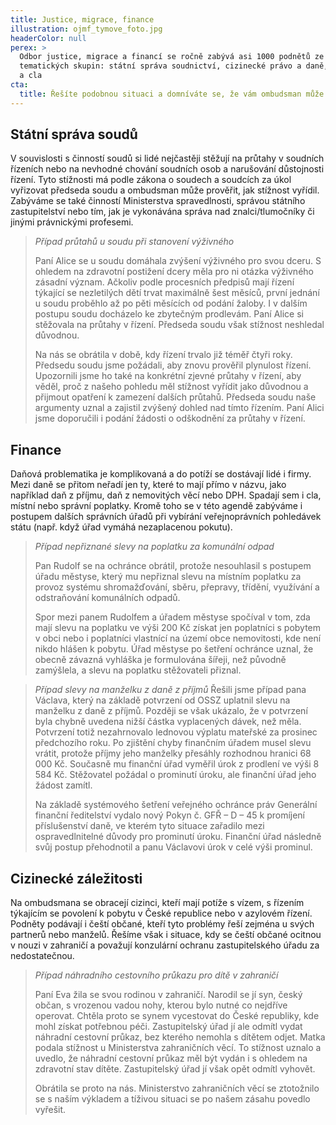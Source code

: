 ```yaml
---
title: Justice, migrace, finance
illustration: ojmf_tymove_foto.jpg
headerColor: null
perex: >
  Odbor justice, migrace a financí se ročně zabývá asi 1000 podnětů ze tří
  tematických skupin: státní správa soudnictví, cizinecké právo a daně, poplatky
  a cla
cta:
  title: Řešíte podobnou situaci a domníváte se, že vám ombudsman může pomoct?
---
```


## Státní správa soudů

V souvislosti s činností soudů si lidé nejčastěji stěžují na průtahy v soudních řízeních nebo na nevhodné chování soudních osob a narušování důstojnosti řízení. Tyto stížnosti má podle zákona o soudech a soudcích za úkol vyřizovat předseda soudu a ombudsman může prověřit, jak stížnost vyřídil. Zabýváme se také činností Ministerstva spravedlnosti, správou státního zastupitelství nebo tím, jak je vykonávána správa nad znalci/tlumočníky či jinými právnickými profesemi.

> _Případ průtahů u soudu při stanovení výživného_
>
> Paní Alice se u soudu domáhala zvýšení výživného pro svou dceru. S ohledem na zdravotní postižení dcery měla pro ni otázka výživného zásadní význam. Ačkoliv podle procesních předpisů mají řízení týkající se nezletilých dětí trvat maximálně šest měsíců, první jednání u soudu proběhlo až po pěti měsících od podání žaloby. I v dalším postupu soudu docházelo ke zbytečným prodlevám. Paní Alice si stěžovala na průtahy v řízení. Předseda soudu však stížnost neshledal důvodnou.
>
> Na nás se obrátila v době, kdy řízení trvalo již téměř čtyři roky. Předsedu soudu jsme požádali, aby znovu prověřil plynulost řízení. Upozornili jsme ho také na konkrétní zjevné průtahy v řízení, aby věděl, proč z našeho pohledu měl stížnost vyřídit jako důvodnou a přijmout opatření k zamezení dalších průtahů. Předseda soudu naše argumenty uznal a zajistil zvýšený dohled nad tímto řízením. Paní Alici jsme doporučili i podání žádosti o odškodnění za průtahy v řízení.

## Finance

Daňová problematika je komplikovaná a do potíží se dostávají lidé i firmy. Mezi daně se přitom neřadí jen ty, které to mají přímo v názvu, jako například daň z příjmu, daň z nemovitých věcí nebo DPH. Spadají sem i cla, místní nebo správní poplatky. Kromě toho se v této agendě zabýváme i postupem dalších správních úřadů při vybírání veřejnoprávních pohledávek státu (např. když úřad vymáhá nezaplacenou pokutu).

> _Případ nepřiznané slevy na poplatku za komunální odpad_
>
> Pan Rudolf se na ochránce obrátil, protože nesouhlasil s postupem úřadu městyse, který mu nepřiznal slevu na místním poplatku za provoz systému shromažďování, sběru, přepravy, třídění, využívání a odstraňování komunálních odpadů.
>
> Spor mezi panem Rudolfem a úřadem městyse spočíval v tom, zda mají slevu na poplatku ve výši 200 Kč získat jen poplatníci s pobytem v obci nebo i poplatníci vlastnící na území obce nemovitosti, kde není nikdo hlášen k pobytu. Úřad městyse po šetření ochránce uznal, že obecně závazná vyhláška je formulována šířeji, než původně zamýšlela, a slevu na poplatku stěžovateli přiznal.

> _Případ slevy na manželku z daně z příjmů_
> Řešili jsme případ pana Václava, který na základě potvrzení od OSSZ uplatnil slevu na manželku z daně z příjmů. Později se však ukázalo, že v potvrzení byla chybně uvedena nižší částka vyplacených dávek, než měla. Potvrzení totiž nezahrnovalo lednovou výplatu mateřské za prosinec předchozího roku. Po zjištění chyby finančním úřadem musel slevu vrátit, protože příjmy jeho manželky přesáhly rozhodnou hranici 68 000 Kč. Současně mu finanční úřad vyměřil úrok z prodlení ve výši 8 584 Kč. Stěžovatel požádal o prominutí úroku, ale finanční úřad jeho žádost zamítl.
>
> Na základě systémového šetření veřejného ochránce práv Generální finanční ředitelství vydalo nový Pokyn č. GFŘ – D – 45 k promíjení příslušenství daně, ve kterém tyto situace zařadilo mezi ospravedlnitelné důvody pro prominutí úroku. Finanční úřad následně svůj postup přehodnotil a panu Václavovi úrok v celé výši prominul.

## Cizinecké záležitosti

Na ombudsmana se obracejí cizinci, kteří mají potíže s vízem, s řízením týkajícím se povolení k pobytu v České republice nebo v azylovém řízení. Podněty podávají i čeští občané, kteří tyto problémy řeší zejména u svých partnerů nebo manželů. Řešíme však i situace, kdy se čeští občané ocitnou v nouzi v zahraničí a považují konzulární ochranu zastupitelského úřadu za nedostatečnou.

> _Případ náhradního cestovního průkazu pro dítě v zahraničí_
>
> Paní Eva žila se svou rodinou v zahraničí. Narodil se jí syn, český občan, s vrozenou vadou nohy, kterou bylo nutné co nejdříve operovat. Chtěla proto se synem vycestovat do České republiky, kde mohl získat potřebnou péči. Zastupitelský úřad jí ale odmítl vydat náhradní cestovní průkaz, bez kterého nemohla s dítětem odjet. Matka podala stížnost u Ministerstva zahraničních věcí. To stížnost uznalo a uvedlo, že náhradní cestovní průkaz měl být vydán i s ohledem na zdravotní stav dítěte. Zastupitelský úřad jí však opět odmítl vyhovět.
>
> Obrátila se proto na nás. Ministerstvo zahraničních věcí se ztotožnilo se s naším výkladem a tíživou situaci se po našem zásahu povedlo vyřešit.
